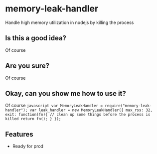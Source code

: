 # memory-leak-handler
Handle high memory utilization in nodejs by killing the process

## Is this a good idea?
Of course

## Are you sure?
Of course

## Okay, can you show me how to use it?
Of course
`javascript
var MemoryLeakHandler = require("memory-leak-handler");
var leak_handler = new MemoryLeakHandler({
    max_rss: 32,
    exit: function(fn){
        // clean up some things before the process is killed
        return fn();
    }
});
`

## Features
* Ready for prod
